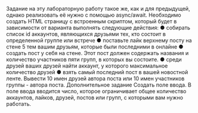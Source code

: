 Задание на эту лабораторную работу такое же, как и для предыдущей, однако
реализовать её нужно с помощью async/await. Необходимо создать HTML страницу с
встроенным скриптом, который будет в зависимости от варианта выполнять
следующие действия:
● собирать список id аккаунтов, являющихся друзьями тех, кто состоит в
определенной группе или встрече
● поставьте лайк верхнему посту на стене 5 тем вашим друзьям, которые были
последними в онлайне
● создать пост у себя на стене. Этот пост должен содержать названия и
количество участников пяти групп, в которых вы состоите.
● среди друзей ваших друзей найти аккаунт, у которого максимальное количество
друзей
● взять самый последний пост в вашей новостной ленте. Вывести 10 имен друзей
автора поста или 10 имен участников группы - автора поста.
Дополнительное задание
Создать поле ввода. В поле ввода вводится число, которое ограничивает общее
количество аккаунтов, лайков, друзей, постов или групп, с которыми вам нужно
работать.
